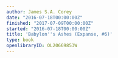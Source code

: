 ```yaml
---
author: James S.A. Corey
date: "2016-07-18T00:00:00Z"
finished: "2017-07-09T00:00:00Z"
started: "2016-07-18T00:00:00Z"
title: 'Babylon''s Ashes (Expanse, #6)'
type: book
openlibraryID: OL20669853W
---
```

